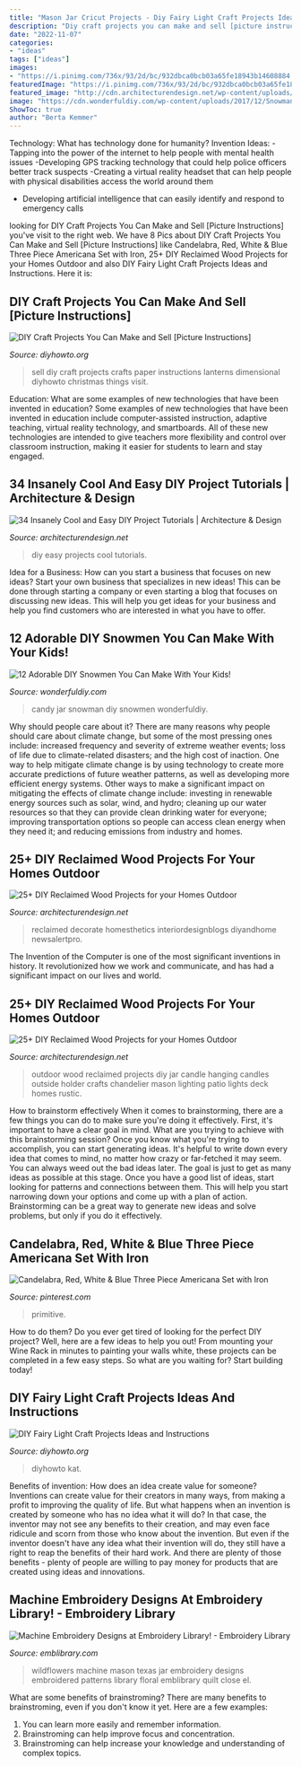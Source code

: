 ```yaml
---
title: "Mason Jar Cricut Projects - Diy Fairy Light Craft Projects Ideas And Instructions"
description: "Diy craft projects you can make and sell [picture instructions]"
date: "2022-11-07"
categories:
- "ideas"
tags: ["ideas"]
images:
- "https://i.pinimg.com/736x/93/2d/bc/932dbca0bcb03a65fe18943b14608884.jpg"
featuredImage: "https://i.pinimg.com/736x/93/2d/bc/932dbca0bcb03a65fe18943b14608884.jpg"
featured_image: "http://cdn.architecturendesign.net/wp-content/uploads/2015/05/AD-Outdoor-Reclaimed-Wood-Projects-18.jpg"
image: "https://cdn.wonderfuldiy.com/wp-content/uploads/2017/12/Snowman-candy-jar-.jpeg"
ShowToc: true
author: "Berta Kemmer"
---
```



Technology: What has technology done for humanity?
Invention Ideas: 
-Tapping into the power of the internet to help people with mental health issues 
-Developing GPS tracking technology that could help police officers better track suspects 
-Creating a virtual reality headset that can help people with physical disabilities access the world around them 
- Developing artificial intelligence that can easily identify and respond to emergency calls

	

		
looking for DIY Craft Projects You Can Make and Sell [Picture Instructions] you've visit to the right web. We have 8 Pics about DIY Craft Projects You Can Make and Sell [Picture Instructions] like Candelabra, Red, White &amp; Blue Three Piece Americana Set with Iron, 25+ DIY Reclaimed Wood Projects for your Homes Outdoor and also DIY Fairy Light Craft Projects Ideas and Instructions. Here it is:
		
    
## DIY Craft Projects You Can Make And Sell [Picture Instructions]

<img loading=lazy src="http://www.diyhowto.org/wp-content/uploads/DIYHowto-DIY-Craft-Projects-You-Can-Make-and-Sell-05.jpg" onerror="this.onerror=null;this.src='https://tse4.mm.bing.net/th?id=OIP.1JASXwEzfoteLDmEnccVIgHaM_&amp;pid=15.1';" alt="DIY Craft Projects You Can Make and Sell [Picture Instructions]">

_Source: diyhowto.org_

>sell diy craft projects crafts paper instructions lanterns dimensional diyhowto christmas things visit. 

	

Education: What are some examples of new technologies that have been invented in education?
Some examples of new technologies that have been invented in education include computer-assisted instruction, adaptive teaching, virtual reality technology, and smartboards. All of these new technologies are intended to give teachers more flexibility and control over classroom instruction, making it easier for students to learn and stay engaged.

    
## 34 Insanely Cool And Easy DIY Project Tutorials | Architecture &amp; Design

<img loading=lazy src="https://cdn.architecturendesign.net/wp-content/uploads/2014/11/Easy-And-Cheap-DIY-Projects-28.jpg" onerror="this.onerror=null;this.src='https://tse2.mm.bing.net/th?id=OIP.VRVnClmnuD3pkxSMpY9INwHaHa&amp;pid=15.1';" alt="34 Insanely Cool and Easy DIY Project Tutorials | Architecture &amp; Design">

_Source: architecturendesign.net_

>diy easy projects cool tutorials. 

	

Idea for a Business: How can you start a business that focuses on new ideas?
Start your own business that specializes in new ideas! This can be done through starting a company or even starting a blog that focuses on discussing new ideas. This will help you get ideas for your business and help you find customers who are interested in what you have to offer.

    
## 12 Adorable DIY Snowmen You Can Make With Your Kids!

<img loading=lazy src="https://cdn.wonderfuldiy.com/wp-content/uploads/2017/12/Snowman-candy-jar-.jpeg" onerror="this.onerror=null;this.src='https://tse2.mm.bing.net/th?id=OIP.oTiJ5BcRnXQURgjASawlCwHaLH&amp;pid=15.1';" alt="12 Adorable DIY Snowmen You Can Make With Your Kids!">

_Source: wonderfuldiy.com_

>candy jar snowman diy snowmen wonderfuldiy. 

	

Why should people care about it?
There are many reasons why people should care about climate change, but some of the most pressing ones include: increased frequency and severity of extreme weather events; loss of life due to climate-related disasters; and the high cost of inaction.
One way to help mitigate climate change is by using technology to create more accurate predictions of future weather patterns, as well as developing more efficient energy systems. Other ways to make a significant impact on mitigating the effects of climate change include: investing in renewable energy sources such as solar, wind, and hydro; cleaning up our water resources so that they can provide clean drinking water for everyone; improving transportation options so people can access clean energy when they need it; and reducing emissions from industry and homes.

    
## 25+ DIY Reclaimed Wood Projects For Your Homes Outdoor

<img loading=lazy src="https://cdn.architecturendesign.net/wp-content/uploads/2015/05/AD-Outdoor-Reclaimed-Wood-Projects-24.jpg" onerror="this.onerror=null;this.src='https://tse3.mm.bing.net/th?id=OIP.MoWESt5MzAFcNxkW0jVSjAHaOy&amp;pid=15.1';" alt="25+ DIY Reclaimed Wood Projects for your Homes Outdoor">

_Source: architecturendesign.net_

>reclaimed decorate homesthetics interiordesignblogs diyandhome newsalertpro. 

	

The Invention of the Computer is one of the most significant inventions in history. It revolutionized how we work and communicate, and has had a significant impact on our lives and world.

    
## 25+ DIY Reclaimed Wood Projects For Your Homes Outdoor

<img loading=lazy src="http://cdn.architecturendesign.net/wp-content/uploads/2015/05/AD-Outdoor-Reclaimed-Wood-Projects-18.jpg" onerror="this.onerror=null;this.src='https://tse2.mm.bing.net/th?id=OIP.H70BBP1goMn2Itcx8Q_M0QHaLM&amp;pid=15.1';" alt="25+ DIY Reclaimed Wood Projects for your Homes Outdoor">

_Source: architecturendesign.net_

>outdoor wood reclaimed projects diy jar candle hanging candles outside holder crafts chandelier mason lighting patio lights deck homes rustic. 

	

How to brainstorm effectively
When it comes to brainstorming, there are a few things you can do to make sure you're doing it effectively. First, it's important to have a clear goal in mind. What are you trying to achieve with this brainstorming session? Once you know what you're trying to accomplish, you can start generating ideas. It's helpful to write down every idea that comes to mind, no matter how crazy or far-fetched it may seem. You can always weed out the bad ideas later. The goal is just to get as many ideas as possible at this stage. Once you have a good list of ideas, start looking for patterns and connections between them. This will help you start narrowing down your options and come up with a plan of action. Brainstorming can be a great way to generate new ideas and solve problems, but only if you do it effectively.

    
## Candelabra, Red, White &amp; Blue Three Piece Americana Set With Iron

<img loading=lazy src="https://i.pinimg.com/736x/93/2d/bc/932dbca0bcb03a65fe18943b14608884.jpg" onerror="this.onerror=null;this.src='https://tse4.mm.bing.net/th?id=OIP.Ey3LGgUfKv0VvZdOSFNFXgHaK0&amp;pid=15.1';" alt="Candelabra, Red, White &amp; Blue Three Piece Americana Set with Iron">

_Source: pinterest.com_

>primitive. 

	

How to do them?
Do you ever get tired of looking for the perfect DIY project? Well, here are a few ideas to help you out! From mounting your Wine Rack in minutes to painting your walls white, these projects can be completed in a few easy steps. So what are you waiting for? Start building today!

    
## DIY Fairy Light Craft Projects Ideas And Instructions

<img loading=lazy src="https://www.diyhowto.org/wp-content/uploads/DIYHowto-DIY-Fairy-Light-Projects-Instruction-10.jpg" onerror="this.onerror=null;this.src='https://tse4.mm.bing.net/th?id=OIP.60fNM4dV1Ma-OWhs8fvPwQHaOj&amp;pid=15.1';" alt="DIY Fairy Light Craft Projects Ideas and Instructions">

_Source: diyhowto.org_

>diyhowto kat. 

	

Benefits of invention: How does an idea create value for someone?
Inventions can create value for their creators in many ways, from making a profit to improving the quality of life. But what happens when an invention is created by someone who has no idea what it will do? In that case, the inventor may not see any benefits to their creation, and may even face ridicule and scorn from those who know about the invention. But even if the inventor doesn't have any idea what their invention will do, they still have a right to reap the benefits of their hard work. And there are plenty of those benefits - plenty of people are willing to pay money for products that are created using ideas and innovations.

    
## Machine Embroidery Designs At Embroidery Library! - Embroidery Library

<img loading=lazy src="https://www.emblibrary.com/EL/Product_images/H3400.jpg" onerror="this.onerror=null;this.src='https://tse1.mm.bing.net/th?id=OIP.mIDiffdv0Zsg6qKp8FtJLAHaLD&amp;pid=15.1';" alt="Machine Embroidery Designs at Embroidery Library! - Embroidery Library">

_Source: emblibrary.com_

>wildflowers machine mason texas jar embroidery designs embroidered patterns library floral emblibrary quilt close el. 

	

What are some benefits of brainstroming?
There are many benefits to brainstroming, even if you don't know it yet. Here are a few examples: 
1. You can learn more easily and remember information. 
2. Brainstroming can help improve focus and concentration. 
3. Brainstroming can help increase your knowledge and understanding of complex topics.

